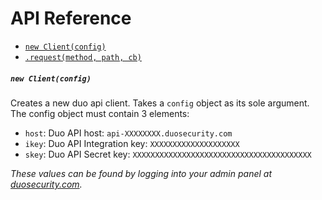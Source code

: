 # API Reference

- [`new Client(config)`](#new-clientconfig)
- [`.request(method, path, cb)`](#requestmethod-path-cb)





##### `new Client(config)`
Creates a new duo api client. Takes a `config` object as its sole argument. The config object must contain 3 elements:
- `host`: Duo API host: `api-XXXXXXXX.duosecurity.com`
- `ikey`: Duo API Integration key: `XXXXXXXXXXXXXXXXXXXX`
- `skey`: Duo API Secret key: `XXXXXXXXXXXXXXXXXXXXXXXXXXXXXXXXXXXXXXXX`

*These values can be found by logging into your admin panel at [duosecurity.com](https://duosecurity.com).*

